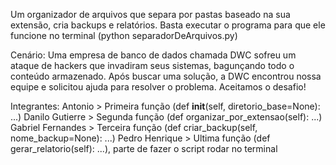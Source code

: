 Um organizador de arquivos que separa por pastas baseado na sua extensão, cria backups e relatórios. Basta executar o programa para que ele funcione no terminal 
(python separadorDeArquivos.py)

Cenário:
Uma empresa de banco de dados chamada DWC sofreu um ataque de hackers que invadiram seus sistemas, bagunçando todo o conteúdo armazenado. Após buscar uma solução, a DWC encontrou nossa equipe e solicitou ajuda para resolver o problema. Aceitamos o desafio!

Integrantes:
Antonio > Primeira função (def __init__(self, diretorio_base=None): ...)
Danilo Gutierre > Segunda função (def organizar_por_extensao(self): ...)
Gabriel Fernandes > Terceira função (def criar_backup(self, nome_backup=None): ...)
Pedro Henrique > Ultima função (def gerar_relatorio(self): ...), parte de fazer o script rodar no terminal 
